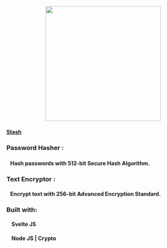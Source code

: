 <p align="center"> <a href="https://stash.azizstark.tech" ><img width="300" src="https://res.cloudinary.com/azizcloud/image/upload/v1583661733/lq7ofnqzxeb8zyhj6lc0.svg" /></a></p>

<h4> <a href="href="https://stash.azizstark.tech"> Stash </a> </h4>

<h3> Password Hasher : <h3><h4> &nbsp;&nbsp;  Hash passwords with 512-bit Secure Hash Algorithm. </h4>
<h3> Text Encryptor : </h3><h4> &nbsp;&nbsp;  Encrypt text with 256-bit Advanced Encryption Standard. </h4>
<h3> Built with: </h3>
<h4> &nbsp; &nbsp; Svelte JS</h4>
<h4> &nbsp; &nbsp; Node JS | Crypto</h4>

